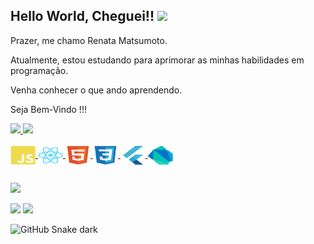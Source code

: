
## Hello World, Cheguei!!     <img src="https://user-images.githubusercontent.com/83011638/131441790-497c10ff-c70f-4860-8bdb-34b66323880e.png">
      
Prazer, me chamo Renata Matsumoto.

Atualmente, estou estudando para aprimorar as minhas habilidades em programação. 

Venha conhecer o que ando aprendendo.

Seja Bem-Vindo !!! 

 <div>
  <a href="https://github.com/renata-matsumoto">   
  <img height="180em" src="https://github-readme-stats.vercel.app/api?username=renata-matsumoto&show_icons=true&theme=dracula&include_all_commits=true&count_private=true"/>
  <img height="180em" src="https://github-readme-stats.vercel.app/api/top-langs/?username=renata-matsumoto&layout=compact&langs_count=7&theme=dracula"/>
</div>
<div style="display: inline_block"><br>
  <img align="center" alt="Rafa-Js" height="30" width="40" src="https://raw.githubusercontent.com/devicons/devicon/master/icons/javascript/javascript-plain.svg">
  <img align="center" alt="Rafa-React" height="30" width="40" src="https://raw.githubusercontent.com/devicons/devicon/master/icons/react/react-original.svg">
  <img align="center" alt="Rafa-HTML" height="30" width="40" src="https://raw.githubusercontent.com/devicons/devicon/master/icons/html5/html5-original.svg">
  <img align="center" alt="Rafa-CSS" height="30" width="40" src="https://raw.githubusercontent.com/devicons/devicon/master/icons/css3/css3-original.svg">
  <img align="center" alt="Thiago-Flutter" height="30" width="40" src="https://github.com/devicons/devicon/blob/master/icons/flutter/flutter-original.svg">
   <img align="center" alt="Thiago-Dart" height="30" width="40" src="https://github.com/devicons/devicon/blob/master/icons/dart/dart-original.svg">
<link rel="stylesheet" href="https://cdn.jsdelivr.net/gh/devicons/devicon@v2.13.0/devicon.min.css">

</div>
  
  ##
 
<div> 

  <a href="" target="_blank"><img src="https://img.shields.io/badge/-Instagram-%23E4405F?style=for-the-badge&logo=instagram&logoColor=white" target="_blank"></a>
 
  <a href = "mailto:didi.lilica@gmail.com"><img src="https://img.shields.io/badge/-Gmail-%23333?style=for-the-badge&logo=gmail&logoColor=white" target="_blank"></a>
  <a href="https://www.linkedin.com/in/renatas-matsumoto/" target="_blank"><img src="https://img.shields.io/badge/-LinkedIn-%230077B5?style=for-the-badge&logo=linkedin&logoColor=white" target="_blank"></a> 
 
![GitHub Snake dark](github-snake-dark.svg#gh-dark-mode-only)
 
</div>
